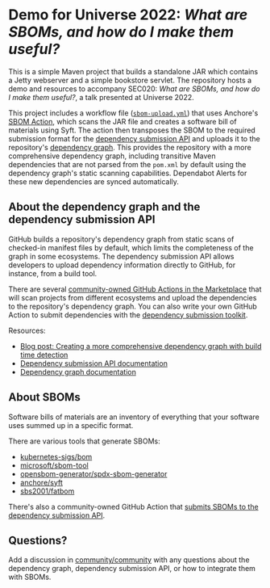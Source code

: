 # Demo for Universe 2022: _What are SBOMs, and how do I make them useful?_ 

This is a simple Maven project that builds a standalone JAR which contains a Jetty webserver and a simple bookstore servlet. The repository hosts a demo and resources to accompany SEC020: _What are SBOMs, and how do I make them useful?_, a talk presented at Universe 2022.

This project includes a workflow file ([`sbom-upload.yml`](.github/workflows/sbom-upload.yml)) that uses Anchore's [SBOM Action](https://github.com/anchore/sbom-action), which scans the JAR file and creates a software bill of materials using Syft. The action then transposes the SBOM to the required submission format for the [dependency submission API](https://docs.github.com/en/rest/dependency-graph/dependency-submission) and uploads it to the repository's [dependency graph](https://github.com/octodemo/sbom-demo/network/dependencies). This provides the repository with a more comprehensive dependency graph, including transitive Maven dependencies that are not parsed from the `pom.xml` by default using the dependency graph's static scanning capabilities. Dependabot Alerts for these new dependencies are synced automatically.

## About the dependency graph and the dependency submission API

GitHub builds a repository's dependency graph from static scans of checked-in manifest files by default, which limits the completeness of the graph in some ecosystems. The dependency submission API allows developers to upload dependency information directly to GitHub, for instance, from a build tool.

There are several [community-owned GitHub Actions in the Marketplace](https://github.com/marketplace?query=dependency+submission+) that will scan projects from different ecosystems and upload the dependencies to the repository's dependency graph. You can also write your own GitHub Action to submit dependencies with the [dependency submission toolkit](https://github.com/github/dependency-submission-toolkit/pkgs/npm/dependency-submission-toolkit).

Resources:
   * [Blog post: Creating a more comprehensive dependency graph with build time detection](https://github.blog/2022-06-17-creating-comprehensive-dependency-graph-build-time-detection/)
   * [Dependency submission API documentation](https://docs.github.com/en/rest/dependency-graph/dependency-submission)
   * [Dependency graph documentation](https://docs.github.com/en/code-security/supply-chain-security/understanding-your-software-supply-chain/about-the-dependency-graph)

## About SBOMs

Software bills of materials are an inventory of everything that your software uses summed up in a specific format.

There are various tools that generate SBOMs:
   * [kubernetes-sigs/bom](https://github.com/kubernetes-sigs/bom)
   * [microsoft/sbom-tool](https://github.com/microsoft/sbom-tool)
   * [opensbom-generator/spdx-sbom-generator](https://github.com/opensbom-generator/spdx-sbom-generator)
   * [anchore/syft](https://github.com/anchore/syft)
   * [sbs2001/fatbom](https://github.com/sbs2001/fatbom)

There's also a community-owned GitHub Action that [submits SBOMs to the dependency submission API](https://github.com/evryfs/sbom-dependency-submission-action).

## Questions?

Add a discussion in [community/community](https://github.com/community/community/discussions/categories/code-security) with any questions about the dependency graph, dependency submission API, or how to integrate them with SBOMs.
